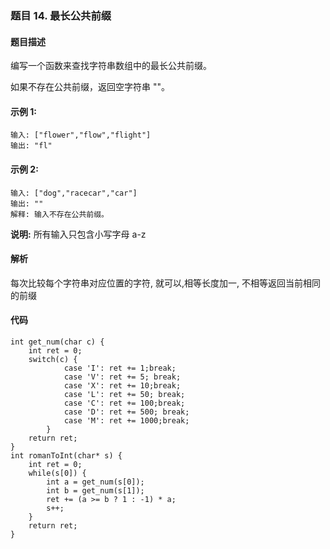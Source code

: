 ### **题目    14. 最长公共前缀**

#### 题目描述
编写一个函数来查找字符串数组中的最长公共前缀。

如果不存在公共前缀，返回空字符串 ""。
#### 示例 1:
```
输入: ["flower","flow","flight"]
输出: "fl"
```
#### 示例 2:
```
输入: ["dog","racecar","car"]
输出: ""
解释: 输入不存在公共前缀。
```
**说明:**
所有输入只包含小写字母 a-z 

#### 解析
每次比较每个字符串对应位置的字符, 就可以,相等长度加一, 不相等返回当前相同的前缀
#### 代码
```
int get_num(char c) {
    int ret = 0;
    switch(c) {
            case 'I': ret += 1;break;
            case 'V': ret += 5; break;
            case 'X': ret += 10;break;
            case 'L': ret += 50; break;
            case 'C': ret += 100;break;
            case 'D': ret += 500; break;
            case 'M': ret += 1000;break;
        }
    return ret;
}
int romanToInt(char* s) {
    int ret = 0;
    while(s[0]) {
        int a = get_num(s[0]);
        int b = get_num(s[1]);
        ret += (a >= b ? 1 : -1) * a;
        s++;
    }
    return ret;
}
```
























